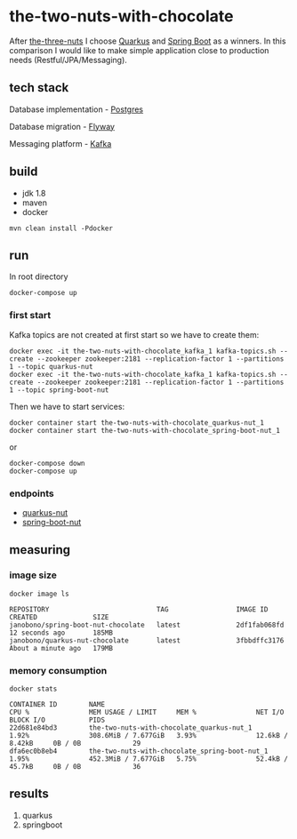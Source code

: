 # the-two-nuts-with-chocolate

After [the-three-nuts](https://github.com/janobono/the-three-nuts) I choose [Quarkus](https://quarkus.io/)
and [Spring Boot](https://spring.io/projects/spring-boot) as a winners. In this comparison I would like to make simple
application close to production needs (Restful/JPA/Messaging).


## tech stack

Database implementation - [Postgres](https://www.postgresql.org/)

Database migration - [Flyway](https://flywaydb.org/)

Messaging platform - [Kafka](https://kafka.apache.org/)


## build

- jdk 1.8
- maven
- docker

```shell script
mvn clean install -Pdocker
```


## run

In root directory

```shell script
docker-compose up
```


### first start

Kafka topics are not created at first start so we have to create them:
```shell script
docker exec -it the-two-nuts-with-chocolate_kafka_1 kafka-topics.sh --create --zookeeper zookeeper:2181 --replication-factor 1 --partitions 1 --topic quarkus-nut
docker exec -it the-two-nuts-with-chocolate_kafka_1 kafka-topics.sh --create --zookeeper zookeeper:2181 --replication-factor 1 --partitions 1 --topic spring-boot-nut
```

Then we have to start services:
```shell script
docker container start the-two-nuts-with-chocolate_quarkus-nut_1
docker container start the-two-nuts-with-chocolate_spring-boot-nut_1
```
or
```shell script
docker-compose down
docker-compose up 
```


### endpoints

- [quarkus-nut](http://127.0.0.1:8081/user/)
- [spring-boot-nut](http://127.0.0.1:8082/user/)
 

## measuring


### image size

```shell script
docker image ls
```

```
REPOSITORY                           TAG                 IMAGE ID            CREATED              SIZE
janobono/spring-boot-nut-chocolate   latest              2df1fab068fd        12 seconds ago       185MB
janobono/quarkus-nut-chocolate       latest              3fbbdffc3176        About a minute ago   179MB
```


### memory consumption

```shell script
docker stats
```

```
CONTAINER ID        NAME                                            CPU %               MEM USAGE / LIMIT     MEM %               NET I/O             BLOCK I/O           PIDS
22d681e84bd3        the-two-nuts-with-chocolate_quarkus-nut_1       1.92%               308.6MiB / 7.677GiB   3.93%               12.6kB / 8.42kB     0B / 0B             29
dfa6ec0b8eb4        the-two-nuts-with-chocolate_spring-boot-nut_1   1.95%               452.3MiB / 7.677GiB   5.75%               52.4kB / 45.7kB     0B / 0B             36

```


## results

1. quarkus
1. springboot
